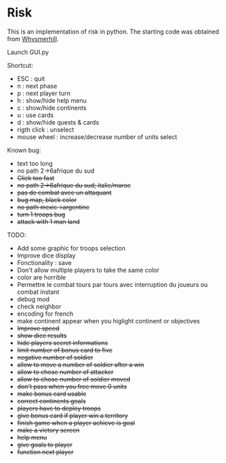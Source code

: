 # Risk
This is an implementation of risk in python. The starting code was obtained from [Whysmerhill](https://github.com/Whysmerhill/Risk).

Launch GUI.py

Shortcut:
<ul>
<li>ESC : quit</li>
<li>n : next phase</li>
<li>p : next player turn</li>
<li>h : show/hide help menu</li>
<li>c : show/hide continents</li>
<li>u : use cards</li>
<li>d : show/hide quests & cards</li>
<li>rigth click : unselect</li>
<li>mouse wheel : increase/decrease number of units select</li>
</ul>

Known bug:
<ul>
<li>text too long</li>
<li>no path 2->6afrique du sud</li>
<li><del>Click too fast</del></li>
<li><del>no path 2->6afrique du sud; italie/maroc</del></li>
<li><del>pas de combat avec un attaquant</del></li>
<li><del>bug map, black color</del></li>
<li><del>no path mexic->argentine</del></li>
<li><del>turn 1 troops bug</del></li>
<li><del>attack with 1 man land</del></li>
</ul>

TODO:
<ul>
<li>Add some graphic for troops selection</li>
<li>Improve dice display</li>
<li>Fonctionality : save </li>
<li>Don't allow multiple players to take the same color</li>
<li>color are horrible</li>
<li>Permettre le combat tours par tours avec interruption du joueurs ou combat instant</li>
<li>debug mod</li>
<li>check neighbor</li>
<li>encoding for french</li>
<li>make continent appear when you higlight continent or objectives</li>
<li><del>Improve speed</del></li>
<li><del>show dice results</del></li>
<li><del>hide players secret informations</del></li>
<li><del>limit number of bonus card to five</del></li>
<li><del>negative number of soldier</del></li>
<li><del>allow to move a number of soldier after a win</del></li>
<li><del>allow to chose number of attacker</del></li>
<li><del>allow to chose number of soldier moved</del></li>
<li><del>don't pass when you free move 0 units</del></li>
<li><del>make bonus card usable</del></li>
<li><del>correct continents goals</del></li>
<li><del>players have to deploy troops</del></li>
<del><li>give bonus card if player win a territory</li></del>
<li><del>finish game when a player achieve is goal</del></li>
<li><del>make a victory screen</del></li>
<li><del>help menu</del></li>
<del><li>give goals to player</li></del>
<li><del>function next player</del></li>
</ul>
